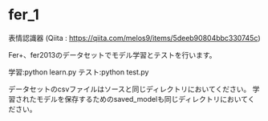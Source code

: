 # fer_1

表情認識器
(Qiita : https://qiita.com/melos9/items/5deeb90804bbc330745c)

Fer+、fer2013のデータセットでモデル学習とテストを行います。

学習:python learn.py
テスト:python test.py

データセットのcsvファイルはソースと同じディレクトリにおいてください。
学習されたモデルを保存するためのsaved_modelも同じディレクトリにおいてください。
